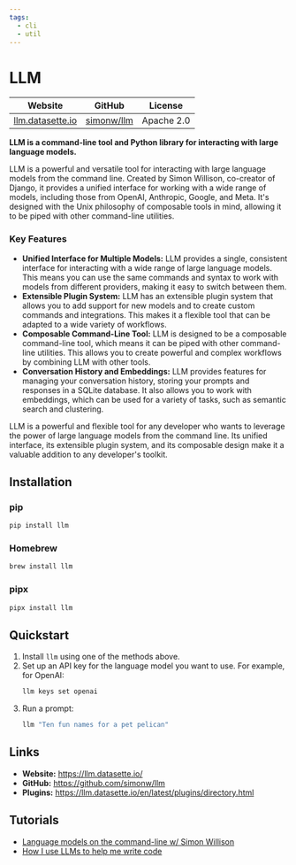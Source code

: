 ```yaml
---
tags:
  - cli
  - util
---
```


# LLM

| Website | GitHub | License |
| --- | --- | --- |
| [llm.datasette.io](https://llm.datasette.io/) | [simonw/llm](https://github.com/simonw/llm) | Apache 2.0 |

**LLM is a command-line tool and Python library for interacting with large language models.**

LLM is a powerful and versatile tool for interacting with large language models from the command line. Created by Simon Willison, co-creator of Django, it provides a unified interface for working with a wide range of models, including those from OpenAI, Anthropic, Google, and Meta. It's designed with the Unix philosophy of composable tools in mind, allowing it to be piped with other command-line utilities.

### Key Features

*   **Unified Interface for Multiple Models:** LLM provides a single, consistent interface for interacting with a wide range of large language models. This means you can use the same commands and syntax to work with models from different providers, making it easy to switch between them.
*   **Extensible Plugin System:** LLM has an extensible plugin system that allows you to add support for new models and to create custom commands and integrations. This makes it a flexible tool that can be adapted to a wide variety of workflows.
*   **Composable Command-Line Tool:** LLM is designed to be a composable command-line tool, which means it can be piped with other command-line utilities. This allows you to create powerful and complex workflows by combining LLM with other tools.
*   **Conversation History and Embeddings:** LLM provides features for managing your conversation history, storing your prompts and responses in a SQLite database. It also allows you to work with embeddings, which can be used for a variety of tasks, such as semantic search and clustering.

LLM is a powerful and flexible tool for any developer who wants to leverage the power of large language models from the command line. Its unified interface, its extensible plugin system, and its composable design make it a valuable addition to any developer's toolkit.

## Installation

### pip

```bash
pip install llm
```

### Homebrew

```bash
brew install llm
```

### pipx

```bash
pipx install llm
```

## Quickstart

1.  Install `llm` using one of the methods above.
2.  Set up an API key for the language model you want to use. For example, for OpenAI:
    ```bash
    llm keys set openai
    ```
3.  Run a prompt:
    ```bash
    llm "Ten fun names for a pet pelican"
    ```

## Links

*   **Website:** https://llm.datasette.io/
*   **GitHub:** https://github.com/simonw/llm
*   **Plugins:** https://llm.datasette.io/en/latest/plugins/directory.html

## Tutorials

*   [Language models on the command-line w/ Simon Willison](https://www.youtube.com/watch?v=1-M4ADeD-3A)
*   [How I use LLMs to help me write code](https://www.youtube.com/watch?v=vA-5-9D2J2o)
